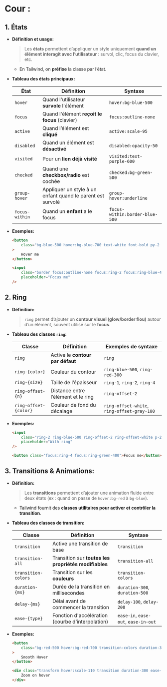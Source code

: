 # Cour :

## 1. États

-   **Définition et usage:**

    > Les **états** permettent d’appliquer un style uniquement **quand un élément interagit avec l’utilisateur** : survol, clic, focus du clavier, etc.

    -   En Tailwind, on **préfixe** la classe par l’état.

-   **Tableau des états principaux:**

    | **État**       | **Définition**                                             | **Syntaxe**                    |
    | -------------- | ---------------------------------------------------------- | ------------------------------ |
    | `hover`        | Quand l'utilisateur **survole** l'élément                  | `hover:bg-blue-500`            |
    | `focus`        | Quand l'élément **reçoit le focus** (clavier)              | `focus:outline-none`           |
    | `active`       | Quand l’élément est **cliqué**                             | `active:scale-95`              |
    | `disabled`     | Quand un élément est **désactivé**                         | `disabled:opacity-50`          |
    | `visited`      | Pour un **lien déjà visité**                               | `visited:text-purple-600`      |
    | `checked`      | Quand une **checkbox/radio** est cochée                    | `checked:bg-green-500`         |
    | `group-hover`  | Appliquer un style à un enfant quand le parent est survolé | `group-hover:underline`        |
    | `focus-within` | Quand un **enfant** a le focus                             | `focus-within:border-blue-500` |

-   **Exemples:**

    ```html
    <button
    	class="bg-blue-500 hover:bg-blue-700 text-white font-bold py-2 px-4 rounded"
    >
    	Hover me
    </button>
    ```

    ```html
    <input
    	class="border focus:outline-none focus:ring-2 focus:ring-blue-400"
    	placeholder="Focus me"
    />
    ```

## 2. Ring

-   **Définition:**

    > `ring` permet d’ajouter un **contour visuel (glow/border flou)** autour d’un élément, souvent utilisé sur le **focus**.

-   **Tableau des classes `ring`:**

    | **Classe**            | **Définition**                      | **Exemples de syntaxe**                     |
    | --------------------- | ----------------------------------- | ------------------------------------------- |
    | `ring`                | Active le **contour par défaut**    | `ring`                                      |
    | `ring-{color}`        | Couleur du contour                  | `ring-blue-500`, `ring-red-300`             |
    | `ring-{size}`         | Taille de l’épaisseur               | `ring-1`, `ring-2`, `ring-4`                |
    | `ring-offset-{n}`     | Distance entre l’élément et le ring | `ring-offset-2`                             |
    | `ring-offset-{color}` | Couleur de fond du décalage         | `ring-offset-white`, `ring-offset-gray-100` |

-   **Exemples:**

    ```html
    <input
    	class="ring-2 ring-blue-500 ring-offset-2 ring-offset-white p-2 rounded"
    	placeholder="With ring"
    />
    ```

    ```html
    <button class="focus:ring-4 focus:ring-green-400">Focus me</button>
    ```

## 3. **Transitions & Animations:**

-   **Définition:**

    > Les **transitions** permettent d’ajouter une animation fluide entre deux états (ex : quand on passe de `hover:bg-red` à `bg-blue`).

    -   Tailwind fournit des **classes utilitaires pour activer et contrôler la transition**.

-   **Tableau des classes de transition:**

    | **Classe**          | **Définition**                                       | **Syntaxe**                          |
    | ------------------- | ---------------------------------------------------- | ------------------------------------ |
    | `transition`        | Active une transition de base                        | `transition`                         |
    | `transition-all`    | Transition sur **toutes les propriétés modifiables** | `transition-all`                     |
    | `transition-colors` | Transition sur les **couleurs**                      | `transition-colors`                  |
    | `duration-{ms}`     | Durée de la transition en millisecondes              | `duration-300`, `duration-500`       |
    | `delay-{ms}`        | Délai avant de commencer la transition               | `delay-100`, `delay-200`             |
    | `ease-{type}`       | Fonction d'accélération (courbe d’interpolation)     | `ease-in`, `ease-out`, `ease-in-out` |

-   **Exemples:**

    ```html
    <button
    	class="bg-red-500 hover:bg-red-700 transition-colors duration-300 text-white px-4 py-2"
    >
    	Smooth Hover
    </button>
    ```

    ```html
    <div class="transform hover:scale-110 transition duration-300 ease-in-out">
    	Zoom on hover
    </div>
    ```
